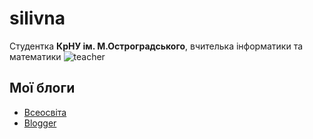 # silivna
Студентка **КрНУ ім. М.Остроградського**, вчителька інформатики та математики 
![teacher](https://www.google.com/url?sa=i&url=https%3A%2F%2Fwww.cuemath.com%2Flearn%2Fteaching-styles%2F&psig=AOvVaw1ljJKaVlK4i34s5DPvr2rW&ust=1681974948446000&source=images&cd=vfe&ved=0CBEQjRxqFwoTCNCmrIuztf4CFQAAAAAdAAAAABAE)
## Мої блоги
* [Всеосвіта](https://vseosvita.ua/user/id1031207)
* [Blogger](https://matematykynia.blogspot.com/)
